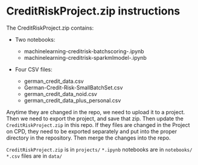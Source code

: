 # CreditRiskProject.zip instructions

The CreditRiskProject.zip contains:

* Two notebooks:
  * machinelearning-creditrisk-batchscoring-<ID>.ipynb
  * machinelearning-creditrisk-sparkmlmodel-<ID>.ipynb

* Four CSV files:

  * german_credit_data.csv
  * German-Credit-Risk-SmallBatchSet.csv
  * german_credit_data_noid.csv
  * german_credit_data_plus_personal.csv

Anytime they are changed in the repo, we need to upload it to a project. Then we need to export the project, and save that zip. Then update the `CreditRiskProject.zip` in this repo.
If they files are changed in the Project on CPD, they need to be exported separately and put into the proper directory in the repository. Then merge the changes into the repo.

`CreditRiskProject.zip` is in `projects/`
`*.ipynb` notebooks are in `notebooks/`
`*.csv` files are in `data/`
